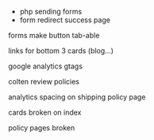- php sending forms
- form redirect success page

forms make button tab-able

links for bottom 3 cards (blog...)

google analytics
gtags

colten review policies

analytics
spacing on shipping policy page

cards broken on index

policy pages broken
